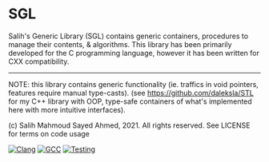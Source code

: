 # SGL
Salih's Generic Library (SGL) contains generic containers, procedures to manage their contents, & algorithms. 
This library has been primarily developed for the C programming language, however it has been written for CXX compatibility.

***

NOTE: this library contains generic functionality (ie. traffics in void pointers, features require manual type-casts).
(see https://github.com/daleksla/STL for my C++ library with OOP, type-safe containers of what's implemented here with more intuitive interfaces).

(c) Salih Mahmoud Sayed Ahmed, 2021. All rights reserved. See LICENSE for terms on code usage

[![Clang](https://github.com/daleksla/SGL/actions/workflows/clang.yml/badge.svg)](https://github.com/daleksla/SGL/actions/workflows/clang.yml) [![GCC](https://github.com/daleksla/SGL/actions/workflows/gcc.yml/badge.svg)](https://github.com/daleksla/SGL/actions/workflows/gcc.yml) [![Testing](https://github.com/daleksla/SGL/actions/workflows/testing.yml/badge.svg)](https://github.com/daleksla/SGL/actions/workflows/testing.yml)
